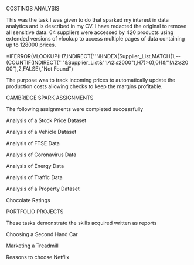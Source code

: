 COSTINGS ANALYSIS    

This was the task I was given to do that sparked my interest in data analytics and is described in my CV.
I have redacted the original to remove all sensitive data.
64 suppliers were accessed by 420 products using extended versions of vlookup to access multiple pages of data containing up to 128000 prices.

=IFERROR(VLOOKUP(H7,INDIRECT("'"&INDEX(Supplier_List,MATCH(1,--(COUNTIF(INDIRECT("'"&Supplier_List&"'!$A$2:$s$2000"),H7)>0),0))&"'!$A$2:$s$2000"),2,FALSE),"Not Found")

The purpose was to track incoming prices to automatically update the production costs allowing checks to keep the margins profitable. 

CAMBRIDGE SPARK ASSIGNMENTS

The following assignments were completed successfully

Analysis of a Stock Price Dataset

Analysis of a Vehicle Dataset

Analysis of FTSE Data

Analysis of Coronavirus Data

Analysis of Energy Data

Analysis of Traffic Data

Analysis of a Property Dataset

Chocolate Ratings

PORTFOLIO PROJECTS

These tasks demonstrate the skills acquired written as reports

Choosing a Second Hand Car

Marketing a Treadmill

Reasons to choose Netflix
